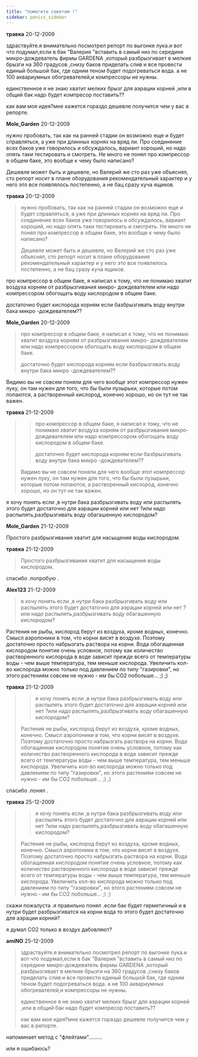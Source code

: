 ```yaml
---
title: "помогите советом !"
sidebar: ponics_sidebar
---
```


**травка** 20-12-2009

здраствуйте.я внимательно посмотрел репорт по выгонке лука.и вот что подумал,если в бак "Валерия "вставить в самый низ по середине микро-дождеватель фирмы GARDENA ,который разбрызгивает в мелкие брызги на 360 градусов ,снизу баков приделать слив и все провести единый большой бак, где одним теном будет подогреваться вода. а не 100 аквариумных обогревателей,и компрессоры не нужны.

единственное я не знаю хватит мелких брызг для аэрации корней ,или в общий бак надо будет компресор поставить??

как вам моя идея?мне кажется гораздо дешевле получится чем у вас в репорте.


**Mole_Garden** 20-12-2009

нужно пробовать, так как на ранней стадии он возможно еще и будет справляться, а уже при длинных корнях на вряд ли. Про соединение всех баков уже говорилось и обсуждалось, вариант хороший, но надо опять таки тестировать и смотреть. Не много не понял про компрессор в общем баке, это вообще к чему было написано?

Дешевле может быть и дешевле, но Валерий же сто раз уже объяснял, сто репорт носит в плане оборудования рекомендательный характер и у него это все появлялось постепенно, а не бац сразу куча ящиков.


**травка** 20-12-2009

> нужно пробовать, так как на ранней стадии он возможно еще и будет справляться, а уже при длинных корнях на вряд ли. Про соединение всех баков уже говорилось и обсуждалось, вариант хороший, но надо опять таки тестировать и смотреть. Не много не понял про компрессор в общем баке, это вообще к чему было написано?
> 
> Дешевле может быть и дешевле, но Валерий же сто раз уже объяснял, сто репорт носит в плане оборудования рекомендательный характер и у него это все появлялось постепенно, а не бац сразу куча ящиков.

про компрессор в общем баке, я написал к тому, что не понимаю хватит воздуха корням от разбрызгивания микро- дождевателем или надо компрессором обогощать воду кислородом в общем баке.

достаточно будет кислорода корням если базбрызгивать воду внутри бака микро -дождевателем??


**Mole_Garden** 20-12-2009

> про компрессор в общем баке, я написал к тому, что не понимаю хватит воздуха корням от разбрызгивания микро- дождевателем или надо компрессором обогощать воду кислородом в общем баке.
> 
> достаточно будет кислорода корням если базбрызгивать воду внутри бака микро -дождевателем??

Видимо вы не совсем поняли для чего вообще этот компрессор нужен луку, он там нужен для того, что бы были пузырьки, которые потом лопаются, а растворенный кислород, конечно хорошо, но он тут не так важен. 


**травка** 21-12-2009

> > про компрессор в общем баке, я написал к тому, что не понимаю хватит воздуха корням от разбрызгивания микро- дождевателем или надо компрессором обогощать воду кислородом в общем баке.
> > 
> > достаточно будет кислорода корням если базбрызгивать воду внутри бака микро -дождевателем??
> 
> Видимо вы не совсем поняли для чего вообще этот компрессор нужен луку, он там нужен для того, что бы были пузырьки, которые потом лопаются, а растворенный кислород, конечно хорошо, но он тут не так важен. 

я хочу понять если ,в нутри бака разбрызгивать воду или распылять этого будет достаточно для аэрации корней или нет ?или надо распылять,разбрызгивать воду обагашенную кислородом?


**Mole_Garden** 21-12-2009

Простого разбрызгивания хватит для насыщения воды кислородом.


**травка** 21-12-2009

> Простого разбрызгивания хватит для насыщения воды кислородом.

спасибо .попробую .


**Alex123** 21-12-2009

> я хочу понять если ,в нутри бака разбрызгивать воду или распылять этого будет достаточно для аэрации корней или нет ?или надо распылять,разбрызгивать воду обагашенную кислородом?

Растения не рыбы, кислород берут из воздуха, кроме водных, конечно. Смысл аэропоники в том, что корни висят в воздухе. Поэтому достаточно просто набрызгать раствора на корни. Вода обогащенная кислородом понятие очень условное, потому как количество растворенного кислорода в воде зависит прежде всего от температуры воды - чем выше температура, тем меньше кислорода. Увеличить кол-во кислорода можно только под давлением по типу "газировки", но этого растениям совсем не нужно - им бы СО2 побольше... ;) ;)


**травка** 21-12-2009

> > я хочу понять если ,в нутри бака разбрызгивать воду или распылять этого будет достаточно для аэрации корней или нет ?или надо распылять,разбрызгивать воду обагашенную кислородом?
> 
> 
> 
> Растения не рыбы, кислород берут из воздуха, кроме водных, конечно. Смысл аэропоники в том, что корни висят в воздухе. Поэтому достаточно просто набрызгать раствора на корни. Вода обогащенная кислородом понятие очень условное, потому как количество растворенного кислорода в воде зависит прежде всего от температуры воды - чем выше температура, тем меньше кислорода. Увеличить кол-во кислорода можно только под давлением по типу "газировки", но этого растениям совсем не нужно - им бы СО2 побольше... ;) ;)

спасибо .понял .


**травка** 25-12-2009

> > я хочу понять если ,в нутри бака разбрызгивать воду или распылять этого будет достаточно для аэрации корней или нет ?или надо распылять,разбрызгивать воду обагашенную кислородом?
> 
> 
> 
> Растения не рыбы, кислород берут из воздуха, кроме водных, конечно. Смысл аэропоники в том, что корни висят в воздухе. Поэтому достаточно просто набрызгать раствора на корни. Вода обогащенная кислородом понятие очень условное, потому как количество растворенного кислорода в воде зависит прежде всего от температуры воды - чем выше температура, тем меньше кислорода. Увеличить кол-во кислорода можно только под давлением по типу "газировки", но этого растениям совсем не нужно - им бы СО2 побольше... ;) ;)

скажи пожалуста .я правильно понял .если бак будет герметичный и в нутри будет разбрызгиватся на корни вода то этого будет достаточно для аэрации корней?

я думал CO2 только в воздух дабовляют?


**amiNO** 25-12-2009

> здраствуйте.я внимательно посмотрел репорт по выгонке лука.и вот что подумал,если в бак "Валерия "вставить в самый низ по середине микро-дождеватель фирмы GARDENA ,который разбрызгивает в мелкие брызги на 360 градусов ,снизу баков приделать слив и все провести единый большой бак, где одним теном будет подогреваться вода. а не 100 аквариумных обогревателей,и компрессоры не нужны.
> 
> единственное я не знаю хватит мелких брызг для аэрации корней ,или в общий бак надо будет компресор поставить??
> 
> как вам моя идея?мне кажется гораздо дешевле получится чем у вас в репорте.

напоминает метод с "флейтами".........

или я ошибаюсь?


